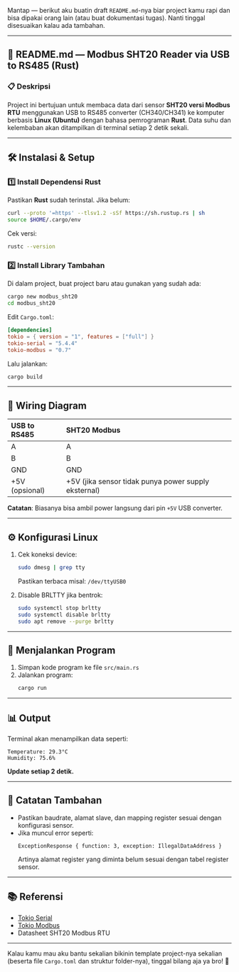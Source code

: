 Mantap — berikut aku buatin draft `README.md`-nya biar project kamu rapi dan bisa dipakai orang lain (atau buat dokumentasi tugas). Nanti tinggal disesuaikan kalau ada tambahan.

---

## 📖 README.md — Modbus SHT20 Reader via USB to RS485 (Rust)

### 📋 Deskripsi  
Project ini bertujuan untuk membaca data dari sensor **SHT20 versi Modbus RTU** menggunakan USB to RS485 converter (CH340/CH341) ke komputer berbasis **Linux (Ubuntu)** dengan bahasa pemrograman **Rust**. Data suhu dan kelembaban akan ditampilkan di terminal setiap 2 detik sekali.

---

## 🛠️ Instalasi & Setup

### 1️⃣ Install Dependensi Rust

Pastikan **Rust** sudah terinstal. Jika belum:
```bash
curl --proto '=https' --tlsv1.2 -sSf https://sh.rustup.rs | sh
source $HOME/.cargo/env
```

Cek versi:
```bash
rustc --version
```

### 2️⃣ Install Library Tambahan

Di dalam project, buat project baru atau gunakan yang sudah ada:
```bash
cargo new modbus_sht20
cd modbus_sht20
```

Edit `Cargo.toml`:
```toml
[dependencies]
tokio = { version = "1", features = ["full"] }
tokio-serial = "5.4.4"
tokio-modbus = "0.7"
```

Lalu jalankan:
```bash
cargo build
```

---

## 🔌 Wiring Diagram

| USB to RS485 | SHT20 Modbus |
|:-------------|:--------------|
| A            | A            |
| B            | B            |
| GND          | GND          |
| +5V (opsional) | +5V (jika sensor tidak punya power supply eksternal)|

**Catatan**: Biasanya bisa ambil power langsung dari pin `+5V` USB converter.

---

## ⚙️ Konfigurasi Linux

1. Cek koneksi device:
   ```bash
   sudo dmesg | grep tty
   ```
   Pastikan terbaca misal: `/dev/ttyUSB0`

2. Disable BRLTTY jika bentrok:
   ```bash
   sudo systemctl stop brltty
   sudo systemctl disable brltty
   sudo apt remove --purge brltty
   ```

---

## 🚀 Menjalankan Program

1. Simpan kode program ke file `src/main.rs`
2. Jalankan program:
   ```bash
   cargo run
   ```

---

## 📊 Output

Terminal akan menampilkan data seperti:
```
Temperature: 29.3°C
Humidity: 75.6%
```
**Update setiap 2 detik.**

---

## 📌 Catatan Tambahan

- Pastikan baudrate, alamat slave, dan mapping register sesuai dengan konfigurasi sensor.
- Jika muncul error seperti:
  ```
  ExceptionResponse { function: 3, exception: IllegalDataAddress }
  ```
  Artinya alamat register yang diminta belum sesuai dengan tabel register sensor.

---

## 📚 Referensi

- [Tokio Serial](https://docs.rs/tokio-serial)
- [Tokio Modbus](https://docs.rs/tokio-modbus)
- Datasheet SHT20 Modbus RTU

---

Kalau kamu mau aku bantu sekalian bikinin template project-nya sekalian (beserta file `Cargo.toml` dan struktur folder-nya), tinggal bilang aja ya bro! 🚀
